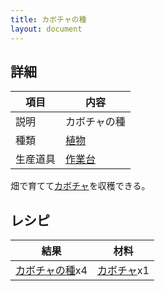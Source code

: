 ```yaml
---
title: カボチャの種
layout: document
---
```

## 詳細

|項目|内容|
|---|---|
|説明|カボチャの種|
|種類|[植物](植物)|
|生産道具|[作業台](作業台)|

畑で育てて[カボチャ](カボチャ)を収穫できる。

## レシピ

|結果|材料|
|---|---|
|[カボチャの種](カボチャの種)x4|[カボチャ](カボチャ)x1|
